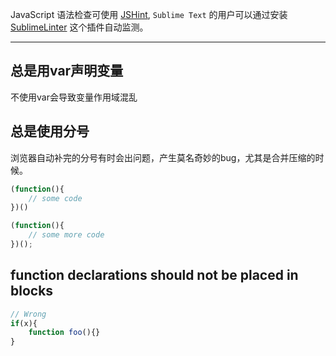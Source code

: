 JavaScript 语法检查可使用 [JSHint](http://www.jshint.com/), `Sublime Text` 的用户可以通过安装 [SublimeLinter](https://github.com/SublimeLinter/SublimeLinter) 这个插件自动监测。

------------------------------------

## 总是用var声明变量

不使用var会导致变量作用域混乱


## 总是使用分号

浏览器自动补完的分号有时会出问题，产生莫名奇妙的bug，尤其是合并压缩的时候。

```JavaScript
(function(){
    // some code
})()

(function(){
    // some more code
})();
```

## function declarations should not be placed in blocks

```JavaScript
// Wrong
if(x){
    function foo(){}
}
```


